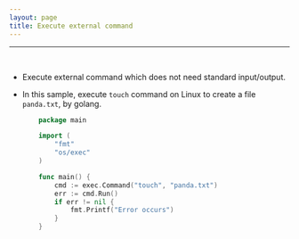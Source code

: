```yaml
---
layout: page
title: Execute external command
---
```


***
&nbsp;

* Execute external command which does not need standard input/output.

* In this sample, execute `touch` command on Linux to create a file `panda.txt`, by golang.

    ```go
        package main

        import (
            "fmt"
            "os/exec"
        )

        func main() {
            cmd := exec.Command("touch", "panda.txt")
            err := cmd.Run()
            if err != nil {
                fmt.Printf("Error occurs")
            }
        }

    ```